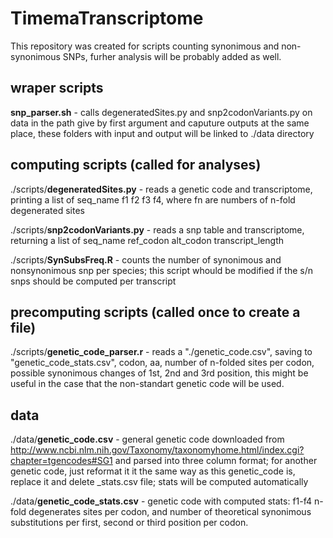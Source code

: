 # TimemaTranscriptome
This repository was created for scripts counting synonimous and non-synonimous SNPs, furher analysis will be probably added as well.

## wraper scripts

**snp_parser.sh** - calls degeneratedSites.py and snp2codonVariants.py on data in the path give by first argument and caputure outputs at the same place, these folders with input and output will be linked to ./data directory

## computing scripts (called for analyses)
./scripts/**degeneratedSites.py** - reads a genetic code and transcriptome, printing a list of seq_name f1 f2 f3 f4, where fn are numbers of n-fold degenerated sites

./scripts/**snp2codonVariants.py** - reads a snp table and transcriptome, returning a list of seq_name ref_codon alt_codon transcript_length

./scripts/**SynSubsFreq.R** - counts the number of synonimous and nonsynonimous snp per species; this script whould be modified if the s/n snps should be computed per transcript

## precomputing scripts (called once to create a file)
./scripts/**genetic_code_parser.r** - reads a "./genetic_code.csv", saving to "genetic_code_stats.csv", codon, aa, number of n-folded sites per codon, possible synonimous changes of 1st, 2nd and 3rd position, this might be useful in the case that the non-standart genetic code will be used.

## data

./data/**genetic_code.csv** - general genetic code downloaded from http://www.ncbi.nlm.nih.gov/Taxonomy/taxonomyhome.html/index.cgi?chapter=tgencodes#SG1 and parsed into three column format; for another genetic code, just reformat it it the same way as this genetic_code is, replace it and delete _stats.csv file; stats will be computed automatically

./data/**genetic_code_stats.csv** - genetic code with computed stats: f1-f4 n-fold degenerates sites per codon, and number of theoretical synonimous substitutions per first, second or third position per codon.



